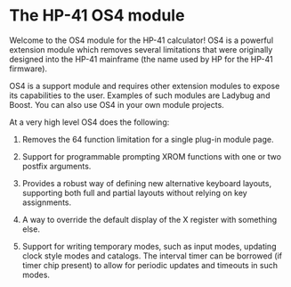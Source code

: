 The HP-41 OS4 module
====================

Welcome to the OS4 module for the HP-41 calculator!
OS4 is a powerful extension module which removes several limitations
that were originally designed into the HP-41 mainframe (the name used
by HP for the HP-41 firmware).

OS4 is a support module and requires other extension modules to expose
its capabilities to the user. Examples of such modules are Ladybug and
Boost. You can also use OS4 in your own module projects.

At a very high level OS4 does the following:

1. Removes the 64 function limitation for a single plug-in module
   page.

2. Support for programmable prompting XROM functions with one or two
   postfix arguments.

3. Provides a robust way of defining new alternative keyboard layouts,
   supporting both full and partial layouts without relying on key
   assignments.

4. A way to override the default display of the X register with
   something else.

5. Support for writing temporary modes, such as input modes, updating
   clock style modes and catalogs. The interval timer can be borrowed
   (if timer chip present) to allow for periodic updates and timeouts
   in such modes.
